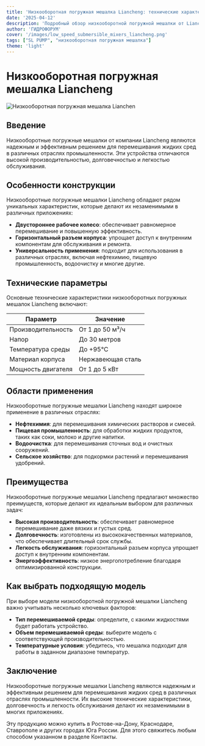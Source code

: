 ```yaml
---
title: 'Низкооборотная погружная мешалка Liancheng: технические характеристики и преимущества'
date: '2025-04-12'
description: 'Подробный обзор низкооборотной погружной мешалки от Liancheng, ее технических характеристик, областей применения и преимуществ для различных отраслей.'
author: 'ГИДРОФОРУМ'
cover: '/images/low_speed_submersible_mixers_liancheng.png'
tags: ["SL PUMP", "низкооборотная погружная мешалка"]
theme: 'light'
---
```


# Низкооборотная погружная мешалка Liancheng

![Низкооборотная погружная мешалка Lianchen](/images/low_speed_submersible_mixers_liancheng.png)

## Введение

Низкооборотные погружные мешалки от компании Liancheng являются надежным и эффективным решением для перемешивания жидких сред в различных отраслях промышленности. Эти устройства отличаются высокой производительностью, долговечностью и легкостью обслуживания.

## Особенности конструкции

Низкооборотные погружные мешалки Liancheng обладают рядом уникальных характеристик, которые делают их незаменимыми в различных приложениях:

- **Двустороннее рабочее колесо**: обеспечивает равномерное перемешивание и повышенную эффективность.
- **Горизонтальный разъем корпуса**: упрощает доступ к внутренним компонентам для обслуживания и ремонта.
- **Универсальность применения**: подходит для использования в различных отраслях, включая нефтехимию, пищевую промышленность, водоочистку и многие другие.

## Технические параметры

Основные технические характеристики низкооборотных погружных мешалок Liancheng включают:

| Параметр              | Значение                          |
|-----------------------|----------------------------------|
| Производительность    | От 1 до 50 м³/ч                  |
| Напор                 | До 30 метров                      |
| Температура среды     | До +95°C                          |
| Материал корпуса      | Нержавеющая сталь                |
| Мощность двигателя     | От 1 до 5 кВт                     |

## Области применения

Низкооборотные погружные мешалки Liancheng находят широкое применение в различных отраслях:

- **Нефтехимия**: для перемешивания химических растворов и смесей.
- **Пищевая промышленность**: для обработки жидких продуктов, таких как соки, молоко и другие напитки.
- **Водоочистка**: для перемешивания сточных вод и очистных сооружений.
- **Сельское хозяйство**: для подкормки растений и перемешивания удобрений.

## Преимущества

Низкооборотные погружные мешалки Liancheng предлагают множество преимуществ, которые делают их идеальным выбором для различных задач:

- **Высокая производительность**: обеспечивает равномерное перемешивание даже вязких и густых сред.
- **Долговечность**: изготовлены из высококачественных материалов, что обеспечивает длительный срок службы.
- **Легкость обслуживания**: горизонтальный разъем корпуса упрощает доступ к внутренним компонентам.
- **Энергоэффективность**: низкое энергопотребление благодаря оптимизированной конструкции.

## Как выбрать подходящую модель

При выборе модели низкооборотной погружной мешалки Liancheng важно учитывать несколько ключевых факторов:

- **Тип перемешиваемой среды**: определите, с какими жидкостями будет работать устройство.
- **Объем перемешиваемой среды**: выберите модель с соответствующей производительностью.
- **Температурные условия**: убедитесь, что мешалка подходит для работы в заданном диапазоне температур.

## Заключение

Низкооборотные погружные мешалки Liancheng являются надежным и эффективным решением для перемешивания жидких сред в различных отраслях промышленности. Их высокие технические характеристики, долговечность и легкость обслуживания делают их незаменимыми в многих приложениях.

Эту продукцию можно купить в Ростове-на-Дону, Краснодаре, Ставрополе и других городах Юга России. Для этого свяжитесь любым способом указанном в разделе Контакты.
